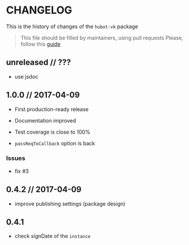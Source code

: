 # CHANGELOG

This is the history of changes of the `hubot-vk` package

> This file should be filled by maintainers, using pull requests
> Please, follow this [guide](http://keepachangelog.com/en/0.3.0/)

## unreleased // ???

* use jsdoc

## 1.0.0 // 2017-04-09

* First production-ready release
* Documentation improved
* Test coverage is close to 100%

* `passReqToCallback` option is back

### Issues

* fix #3

## 0.4.2 // 2017-04-09

* improve publishing settings (package design)

## 0.4.1

* check signDate of the `instance`
